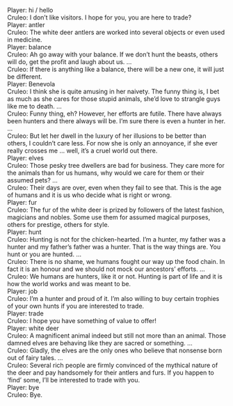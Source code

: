 Player: hi / hello  
Cruleo: I don’t like visitors. I hope for you, you are here to trade?  
Player: antler  
Cruleo: The white deer antlers are worked into several objects or even used in medicine.  
Player: balance  
Cruleo: Ah go away with your balance. If we don’t hunt the beasts, others will do, get the profit and laugh about us. …  
Cruleo: If there is anything like a balance, there will be a new one, it will just be different.  
Player: Benevola  
Cruleo: I think she is quite amusing in her naivety. The funny thing is, I bet as much as she cares for those stupid animals, she’d love to strangle guys like me to death. …  
Cruleo: Funny thing, eh? However, her efforts are futile. There have always been hunters and there always will be. I’m sure there is even a hunter in her. …  
Cruleo: But let her dwell in the luxury of her illusions to be better than others, I couldn’t care less. For now she is only an annoyance, if she ever really crosses me … well, it’s a cruel world out there.  
Player: elves  
Cruleo: Those pesky tree dwellers are bad for business. They care more for the animals than for us humans, why would we care for them or their assumed pets? …  
Cruleo: Their days are over, even when they fail to see that. This is the age of humans and it is us who decide what is right or wrong.  
Player: fur  
Cruleo: The fur of the white deer is prized by followers of the latest fashion, magicians and nobles. Some use them for assumed magical purposes, others for prestige, others for style.  
Player: hunt  
Cruleo: Hunting is not for the chicken-hearted. I’m a hunter, my father was a hunter and my father’s father was a hunter. That is the way things are. You hunt or you are hunted. …  
Cruleo: There is no shame, we humans fought our way up the food chain. In fact it is an honour and we should not mock our ancestors’ efforts. …  
Cruleo: We humans are hunters, like it or not. Hunting is part of life and it is how the world works and was meant to be.  
Player: job  
Cruleo: I’m a hunter and proud of it. I’m also willing to buy certain trophies of your own hunts if you are interested to trade.  
Player: trade  
Cruleo: I hope you have something of value to offer!  
Player: white deer  
Cruleo: A magnificent animal indeed but still not more than an animal. Those damned elves are behaving like they are sacred or something. …  
Cruleo: Gladly, the elves are the only ones who believe that nonsense born out of fairy tales. …  
Cruleo: Several rich people are firmly convinced of the mythical nature of the deer and pay handsomely for their antlers and furs. If you happen to ‘find’ some, I’ll be interested to trade with you.  
Player: bye  
Cruleo: Bye.  
